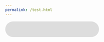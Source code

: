 ```yaml
---
permalink: /test.html
---
```

<!DOCTYPE html>
<html lang="en">
<head>
<meta charset="UTF-8">
<meta name="viewport" content="width=device-width, initial-scale=1.0">
<title>Pill-shaped Slider</title>
<style>
.slider {
  width: 300px;
  height: 50px;
  background-color: #ddd;
  border-radius: 25px; /* half of height */
  overflow: hidden;
  position: relative;
  cursor: pointer; /* Add cursor pointer to indicate it's clickable */
}

.slider-handle {
  width: 50px;
  height: 50px;
  background-color: #4CAF50;
  border-radius: 50%; /* makes it circular */
  position: absolute;
  top: 0;
  left: 0;
  animation: slide 2s infinite alternate; /* applies animation */
}

@keyframes slide {
  0% {
    left: 0;
  }
  100% {
    left: calc(100% - 50px); /* slides to the end */
  }
}
</style>
</head>
<body>

<div class="slider" id="slider">
  <div class="slider-handle" id="handle"></div>
</div>

<script>
document.addEventListener('DOMContentLoaded', function() {
  var slider = document.getElementById('slider');
  var handle = document.getElementById('handle');
  
  slider.addEventListener('click', function() {
    // Toggle the position of the handle
    if (handle.style.left === '0px') {
      handle.style.left = 'calc(100% - 50px)';
    } else {
      handle.style.left = '0px';
    }
  });
});
</script>

</body>
</html>
